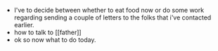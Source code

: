 - I've to decide between whether to eat food now or do some work regarding sending a couple of letters to the folks that i've contacted earlier.
- how to talk to [[father]]
- ok so now what to do today.